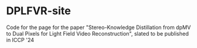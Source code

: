 # DPLFVR-site
Code for the page for the paper "Stereo-Knowledge Distillation from dpMV to Dual Pixels for Light Field Video Reconstruction", slated to be published in ICCP '24
